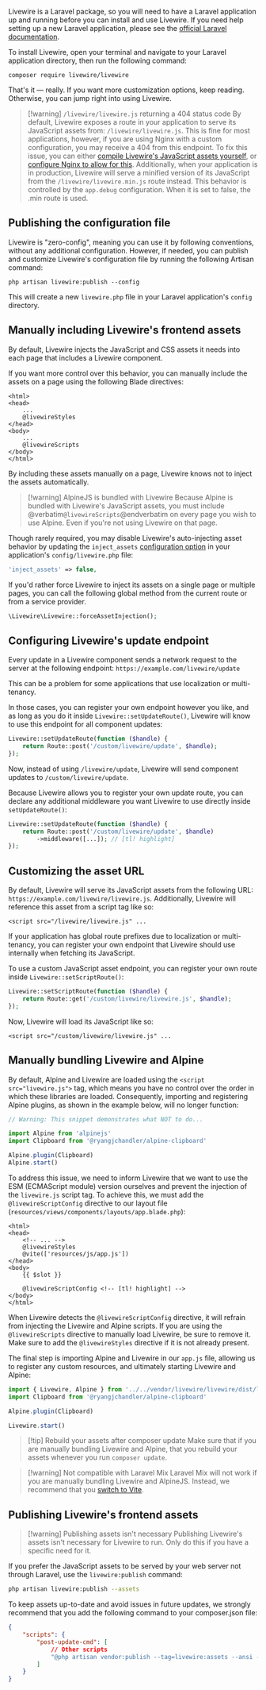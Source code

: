 Livewire is a Laravel package, so you will need to have a Laravel application up and running before you can install and use Livewire. If you need help setting up a new Laravel application, please see the [official Laravel documentation](https://laravel.com/docs/installation).

To install Livewire, open your terminal and navigate to your Laravel application directory, then run the following command:

```shell
composer require livewire/livewire
```

That's it — really. If you want more customization options, keep reading. Otherwise, you can jump right into using Livewire.

> [!warning] `/livewire/livewire.js` returning a 404 status code
> By default, Livewire exposes a route in your application to serve its JavaScript assets from: `/livewire/livewire.js`. This is fine for most applications, however, if you are using Nginx with a custom configuration, you may receive a 404 from this endpoint. To fix this issue, you can either [compile Livewire's JavaScript assets yourself](#manually-bundling-livewire-and-alpine), or [configure Nginx to allow for this](https://benjamincrozat.com/livewire-js-404-not-found).
> Additionally, when your application is in production, Livewire will serve a minified version of its JavaScript from the `/livewire/livewire.min.js` route instead. This behavior is controlled by the `app.debug` configuration. When it is set to false, the .min route is used.

## Publishing the configuration file

Livewire is "zero-config", meaning you can use it by following conventions, without any additional configuration. However, if needed, you can publish and customize Livewire's configuration file by running the following Artisan command:

```shell
php artisan livewire:publish --config
```

This will create a new `livewire.php` file in your Laravel application's `config` directory.

## Manually including Livewire's frontend assets

By default, Livewire injects the JavaScript and CSS assets it needs into each page that includes a Livewire component.

If you want more control over this behavior, you can manually include the assets on a page using the following Blade directives:

```blade
<html>
<head>
	...
	@livewireStyles
</head>
<body>
	...
	@livewireScripts
</body>
</html>
```

By including these assets manually on a page, Livewire knows not to inject the assets automatically.

> [!warning] AlpineJS is bundled with Livewire
> Because Alpine is bundled with Livewire's JavaScript assets, you must include @verbatim`@livewireScripts`@endverbatim on every page you wish to use Alpine. Even if you're not using Livewire on that page.

Though rarely required, you may disable Livewire's auto-injecting asset behavior by updating the `inject_assets` [configuration option](#publishing-the-configuration-file) in your application's `config/livewire.php` file:

```php
'inject_assets' => false,
```

If you'd rather force Livewire to inject its assets on a single page or multiple pages, you can call the following global method from the current route or from a service provider.

```php
\Livewire\Livewire::forceAssetInjection();
```

## Configuring Livewire's update endpoint

Every update in a Livewire component sends a network request to the server at the following endpoint: `https://example.com/livewire/update`

This can be a problem for some applications that use localization or multi-tenancy.

In those cases, you can register your own endpoint however you like, and as long as you do it inside `Livewire::setUpdateRoute()`,  Livewire will know to use this endpoint for all component updates:

```php
Livewire::setUpdateRoute(function ($handle) {
	return Route::post('/custom/livewire/update', $handle);
});
```

Now, instead of using `/livewire/update`, Livewire will send component updates to `/custom/livewire/update`.

Because Livewire allows you to register your own update route, you can declare any additional middleware you want Livewire to use directly inside `setUpdateRoute()`:

```php
Livewire::setUpdateRoute(function ($handle) {
	return Route::post('/custom/livewire/update', $handle)
        ->middleware([...]); // [tl! highlight]
});
```

## Customizing the asset URL

By default, Livewire will serve its JavaScript assets from the following URL: `https://example.com/livewire/livewire.js`. Additionally, Livewire will reference this asset from a script tag like so:

```blade
<script src="/livewire/livewire.js" ...
```

If your application has global route prefixes due to localization or multi-tenancy, you can register your own endpoint that Livewire should use internally when fetching its JavaScript.

To use a custom JavaScript asset endpoint, you can register your own route inside `Livewire::setScriptRoute()`:

```php
Livewire::setScriptRoute(function ($handle) {
    return Route::get('/custom/livewire/livewire.js', $handle);
});
```

Now, Livewire will load its JavaScript like so:

```blade
<script src="/custom/livewire/livewire.js" ...
```

## Manually bundling Livewire and Alpine

By default, Alpine and Livewire are loaded using the `<script src="livewire.js">` tag, which means you have no control over the order in which these libraries are loaded. Consequently, importing and registering Alpine plugins, as shown in the example below, will no longer function:

```js
// Warning: This snippet demonstrates what NOT to do...

import Alpine from 'alpinejs'
import Clipboard from '@ryangjchandler/alpine-clipboard'

Alpine.plugin(Clipboard)
Alpine.start()
```

To address this issue, we need to inform Livewire that we want to use the ESM (ECMAScript module) version ourselves and prevent the injection of the `livewire.js` script tag. To achieve this, we must add the `@livewireScriptConfig` directive to our layout file (`resources/views/components/layouts/app.blade.php`):

```blade
<html>
<head>
    <!-- ... -->
    @livewireStyles
    @vite(['resources/js/app.js'])
</head>
<body>
    {{ $slot }}

    @livewireScriptConfig <!-- [tl! highlight] -->
</body>
</html>
```

When Livewire detects the `@livewireScriptConfig` directive, it will refrain from injecting the Livewire and Alpine scripts. If you are using the `@livewireScripts` directive to manually load Livewire, be sure to remove it. Make sure to add the `@livewireStyles` directive if it is not already present.

The final step is importing Alpine and Livewire in our `app.js` file, allowing us to register any custom resources, and ultimately starting Livewire and Alpine:

```js
import { Livewire, Alpine } from '../../vendor/livewire/livewire/dist/livewire.esm';
import Clipboard from '@ryangjchandler/alpine-clipboard'

Alpine.plugin(Clipboard)

Livewire.start()
```

> [!tip] Rebuild your assets after composer update
> Make sure that if you are manually bundling Livewire and Alpine, that you rebuild your assets whenever you run `composer update`.

> [!warning] Not compatible with Laravel Mix
> Laravel Mix will not work if you are manually bundling Livewire and AlpineJS. Instead, we recommend that you [switch to Vite](https://laravel.com/docs/vite).

## Publishing Livewire's frontend assets

> [!warning] Publishing assets isn't necessary
> Publishing Livewire's assets isn't necessary for Livewire to run. Only do this if you have a specific need for it.

If you prefer the JavaScript assets to be served by your web server not through Laravel, use the `livewire:publish` command:

```bash
php artisan livewire:publish --assets
```

To keep assets up-to-date and avoid issues in future updates, we strongly recommend that you add the following command to your composer.json file:

```json
{
    "scripts": {
        "post-update-cmd": [
            // Other scripts
            "@php artisan vendor:publish --tag=livewire:assets --ansi --force"
        ]
    }
}
```

